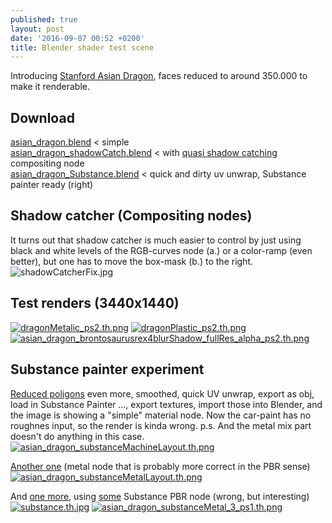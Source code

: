 ```yaml
---
published: true
layout: post
date: '2016-09-07 00:52 +0200'
title: Blender shader test scene
---
```

Introducing [Stanford Asian Dragon](http://graphics.stanford.edu/data/3Dscanrep/), faces reduced to around 350.000 to make it renderable.

## Download  
[asian_dragon.blend]({{site.baseurl}}/blends/asian_dragon_hires.blend.zip) < simple  
[asian_dragon_shadowCatch.blend]({{site.baseurl}}/blends/asian_dragon_hires_shadowCatch.blend.zip) < with [quasi shadow catching](https://images.weserv.nl/?url=//cdn.scrot.moe/images/2016/09/09/quasiShadowCatcher.jpg) compositing node  
[asian_dragon_Substance.blend]({{site.baseurl}}/blends/asian_dragon_Substance.blend.zip) < quick and dirty uv unwrap, Substance painter ready (right)

## Shadow catcher (Compositing nodes)
It turns out that shadow catcher is much easier to control by just using black and white levels of the RGB-curves node (a.) or a color-ramp (even better), but one has to move the box-mask (b.) to the right.
![shadowCatcherFix.jpg]({{site.baseurl}}/media/shadowCatcherFix.jpg)

## Test renders (3440x1440)
[![dragonMetalic_ps2.th.png](https://images.weserv.nl/?url=//cdn.scrot.moe/images/2016/09/07/dragonMetalic_ps2.th.png)](https://images.weserv.nl/?url=//cdn.scrot.moe/images/2016/09/07/dragonMetalic_ps2.png)
[![dragonPlastic_ps2.th.png](https://images.weserv.nl/?url=//cdn.scrot.moe/images/2016/09/07/dragonPlastic_ps2.th.png)](https://images.weserv.nl/?url=//cdn.scrot.moe/images/2016/09/07/dragonPlastic_ps2.png)
[![asian_dragon_brontosaurusrex4blurShadow_fullRes_alpha_ps2.th.png](https://images.weserv.nl/?url=//cdn.scrot.moe/images/2016/09/11/asian_dragon_brontosaurusrex4blurShadow_fullRes_alpha_ps2.th.png)](https://images.weserv.nl/?url=//cdn.scrot.moe/images/2016/09/11/asian_dragon_brontosaurusrex4blurShadow_fullRes_alpha_ps2.png)

## Substance painter experiment
[Reduced poligons](https://images.weserv.nl/?url=//cdn.scrot.moe/images/2016/09/11/asian_dragon_substanceMachine3_ps1.png) even more, smoothed, quick UV unwrap, export as obj, load in Substance Painter ..., export textures, import those into Blender, and the image is showing a "simple" material node. Now the car-paint has no roughnes input, so the render is kinda wrong. p.s. And the metal mix part doesn't do anything in this case.  
[![asian_dragon_substanceMachineLayout.th.png](https://images.weserv.nl/?url=//cdn.scrot.moe/images/2016/09/11/asian_dragon_substanceMachineLayout.th.png)](https://images.weserv.nl/?url=//cdn.scrot.moe/images/2016/09/11/asian_dragon_substanceMachineLayout.png)  

[Another one](https://images.weserv.nl/?url=//cdn.scrot.moe/images/2016/09/11/asian_dragon_substanceMetal_ps1.png) (metal node that is probably more correct in the PBR sense)  
[![asian_dragon_substanceMetalLayout.th.png](https://images.weserv.nl/?url=//cdn.scrot.moe/images/2016/09/11/asian_dragon_substanceMetalLayout.th.png)](https://images.weserv.nl/?url=//cdn.scrot.moe/images/2016/09/11/asian_dragon_substanceMetalLayout.png)

And [one more](https://images.weserv.nl/?url=//cdn.scrot.moe/images/2016/09/11/asian_dragon_substanceMetal_2_ps1.png), using [some](http://www.blackhartfilms.com/blog/a-simple-pbr-shader-nodegroup-in-blender-3d) Substance PBR node (wrong, but interesting)  
[![substance.th.jpg](https://images.weserv.nl/?url=//cdn.scrot.moe/images/2016/09/11/substance.th.jpg)](https://images.weserv.nl/?url=//cdn.scrot.moe/images/2016/09/11/substance.jpg)
[![asian_dragon_substanceMetal_3_ps1.th.png](https://images.weserv.nl/?url=//cdn.scrot.moe/images/2016/09/11/asian_dragon_substanceMetal_3_ps1.th.png)](https://images.weserv.nl/?url=//cdn.scrot.moe/images/2016/09/11/asian_dragon_substanceMetal_3_ps1.png)
